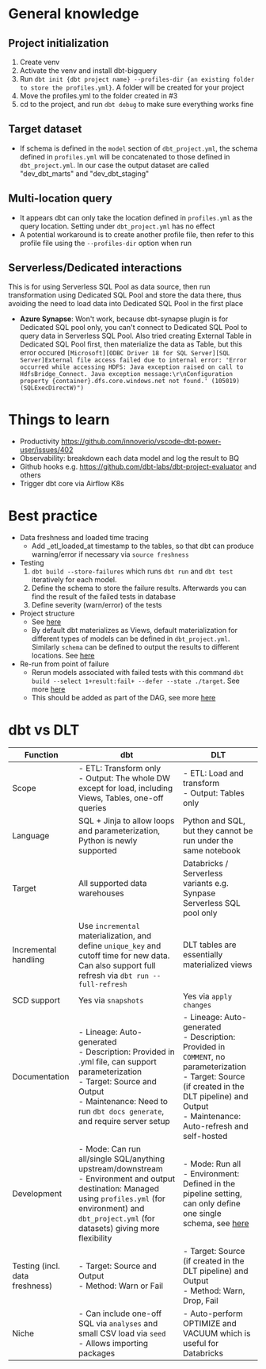 # General knowledge
## Project initialization
1. Create venv
2. Activate the venv and install dbt-bigquery
3. Run `dbt init {dbt project name} --profiles-dir {an existing folder to store the profiles.yml}`. A folder will be created for your project
4. Move the profiles.yml to the folder created in #3
5. cd to the project, and run `dbt debug` to make sure everything works fine
## Target dataset
- If schema is defined in the `model` section of `dbt_project.yml`, the schema defined in `profiles.yml` will be concatenated to those defined in `dbt_project.yml`. In our case the output dataset are called "dev_dbt_marts" and "dev_dbt_staging"
## Multi-location query
- It appears dbt can only take the location defined in `profiles.yml` as the query location. Setting under `dbt_project.yml` has no effect
- A potential workaround is to create another profile file, then refer to this profile file using the `--profiles-dir` option when run
## Serverless/Dedicated interactions
This is for using Serverless SQL Pool as data source, then run transformation using Dedicated SQL Pool and store the data there, thus avoiding the need to load data into Dedicated SQL Pool in the first place
- **Azure Synapse**: Won't work, because dbt-synapse plugin is for Dedicated SQL pool only, you can't connect to Dedicated SQL Pool to query data in Serverless SQL Pool. Also tried creating External Table in Dedicated SQL Pool first, then materialize the data as Table, but this error occured `[Microsoft][ODBC Driver 18 for SQL Server][SQL Server]External file access failed due to internal error: 'Error occurred while accessing HDFS: Java exception raised on call to HdfsBridge_Connect. Java exception message:\r\nConfiguration property {container}.dfs.core.windows.net not found.' (105019) (SQLExecDirectW)")`

# Things to learn
- Productivity https://github.com/innoverio/vscode-dbt-power-user/issues/402
- Observability: breakdown each data model and log the result to BQ
- Github hooks e.g. https://github.com/dbt-labs/dbt-project-evaluator and others
- Trigger dbt core via Airflow K8s

# Best practice
- Data freshness and loaded time tracing
    - Add _etl_loaded_at timestamp to the tables, so that dbt can produce warning/error if necessary via `source freshness`
- Testing
    1. `dbt build --store-failures` which runs `dbt run` and `dbt test` iteratively for each model.
    2. Define the schema to store the failure results. Afterwards you can find the result of the failed tests in database
    3. Define severity (warn/error) of the tests
- Project structure
    - See [here](https://docs.getdbt.com/guides/best-practices/how-we-structure/1-guide-overview)
    - By default dbt materializes as Views, default materialization for different types of models can be defined in `dbt_project.yml`. Similarly `schema` can be defined to output the results to different locations. See [here](https://docs.getdbt.com/reference/model-configs)
- Re-run from point of failure
    - Rerun models associated with failed tests with this command `dbt build --select 1+result:fail+ --defer --state ./target`. See more [here](https://docs.getdbt.com/reference/node-selection/methods#the-result-method)
    - This should be added as part of the DAG, see more [here](https://docs.getdbt.com/blog/dbt-airflow-spiritual-alignment#rerunning-jobs-from-failure)

# dbt vs DLT
| Function               | dbt | DLT |
|------------------------|-----|-----|
| Scope       | - ETL: Transform only<br />- Output: The whole DW except for load, including Views, Tables, one-off queries| - ETL: Load and transform<br />- Output: Tables only|
| Language       | SQL + Jinja to allow loops and parameterization, Python is newly supported | Python and SQL, but they cannot be run under the same notebook  |
| Target       | All supported data warehouses | Databricks / Serverless variants e.g. Synpase Serverless SQL pool only  |
| Incremental handling       | Use `incremental` materialization, and define `unique_key` and cutoff time for new data. Can also support full refresh via `dbt run --full-refresh` | DLT tables are essentially materialized views |
| SCD support       | Yes via `snapshots` | Yes via `apply changes`  |
| Documentation      |- Lineage: Auto-generated <br />- Description: Provided in .yml file, can support parameterization<br />- Target: Source and Output<br />- Maintenance: Need to run `dbt docs generate`, and require server setup|- Lineage: Auto-generated<br />- Description: Provided in `COMMENT`, no parameterization<br />- Target: Source (if created in the DLT pipeline) and Output<br />- Maintenance: Auto-refresh and self-hosted|
| Development       |- Mode: Can run all/single SQL/anything upstream/downstream<br />- Environment and output destination: Managed using `profiles.yml` (for environment) and `dbt_project.yml` (for datasets) giving more flexibility | - Mode: Run all<br />- Environment: Defined in the pipeline setting, can only define one single schema, see [here](https://learn.microsoft.com/en-us/azure/databricks/delta-live-tables/updates#--development-and-production-modes)|
| Testing (incl. data freshness)|- Target: Source and Output<br />- Method: Warn or Fail|- Target: Source (if created in the DLT pipeline) and Output<br />- Method: Warn, Drop, Fail|
| Niche       |- Can include one-off SQL via `analyses` and small CSV load via `seed`<br />- Allows importing packages|- Auto-perform OPTIMIZE and VACUUM which is useful for Databricks|
